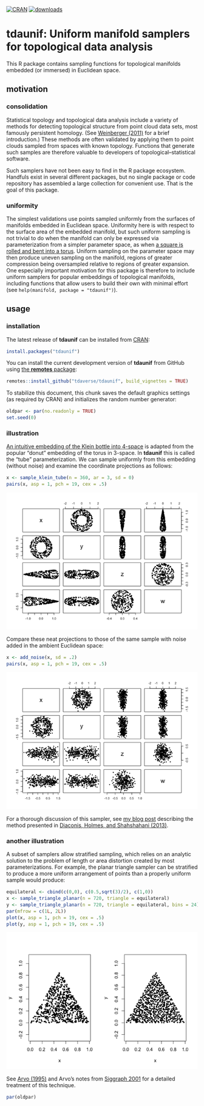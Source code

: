 
[![CRAN](http://www.r-pkg.org/badges/version/tdaunif)](https://cran.r-project.org/package=tdaunif)
[![downloads](https://cranlogs.r-pkg.org/badges/tdaunif)](https://cran.r-project.org/package=tdaunif)

# **tdaunif**: Uniform manifold samplers for topological data analysis

This R package contains sampling functions for topological manifolds
embedded (or immersed) in Euclidean space.

## motivation

### consolidation

Statistical topology and topological data analysis include a variety of
methods for detecting topological structure from point cloud data sets,
most famously persistent homology. (See [Weinberger
(2011)](https://www.ams.org/notices/201101/rtx110100036p.pdf) for a
brief introduction.) These methods are often validated by applying them
to point clouds sampled from spaces with known topology. Functions that
generate such samples are therefore valuable to developers of
topological–statistical software.

Such samplers have not been easy to find in the R package ecosystem.
Handfuls exist in several different packages, but no single package or
code repository has assembled a large collection for convenient use.
That is the goal of this package.

### uniformity

The simplest validations use points sampled uniformly from the surfaces
of manifolds embedded in Euclidean space. Uniformity here is with
respect to the surface area of the embedded manifold, but such uniform
sampling is not trivial to do when the manifold can only be expressed
via parameterization from a simpler parameter space, as when [a square
is rolled and bent into a
torus](https://en.wikipedia.org/wiki/Torus#Flat_torus). Uniform sampling
on the parameter space may then produce uneven sampling on the manifold,
regions of greater compression being oversampled relative to regions of
greater expansion. One especially important motivation for this package
is therefore to include uniform samplers for popular embeddings of
topological manifolds, including functions that allow users to build
their own with minimal effort (see
`help(manifold, package = "tdaunif")`).

## usage

### installation

The latest release of **tdaunif** can be installed from
[CRAN](https://cran.r-project.org/):

``` r
install.packages("tdaunif")
```

You can install the current development version of **tdaunif** from
GitHub using [the **remotes**
package](https://github.com/r-lib/remotes):

``` r
remotes::install_github("tdaverse/tdaunif", build_vignettes = TRUE)
```

To stabilize this document, this chunk saves the default graphics
settings (as required by CRAN) and initializes the random number
generator:

``` r
oldpar <- par(no.readonly = TRUE)
set.seed(0)
```

### illustration

[An intuitive embedding of the Klein bottle into
4-space](https://en.wikipedia.org/wiki/Klein_bottle#3D_pinched_torus_/_4D_M%C3%B6bius_tube)
is adapted from the popular “donut” embedding of the torus in 3-space.
In **tdaunif** this is called the “tube” parameterization. We can sample
uniformly from this embedding (without noise) and examine the coordinate
projections as follows:

``` r
x <- sample_klein_tube(n = 360, ar = 3, sd = 0)
pairs(x, asp = 1, pch = 19, cex = .5)
```

![](man/figures/README-klein%20bottle-1.png)<!-- -->

Compare these neat projections to those of the same sample with noise
added in the ambient Euclidean space:

``` r
x <- add_noise(x, sd = .2)
pairs(x, asp = 1, pch = 19, cex = .5)
```

![](man/figures/README-klein%20bottle%20with%20noise-1.png)<!-- -->

For a thorough discussion of this sampler, see [my blog
post](https://corybrunson.github.io/2019/02/01/sampling/) describing the
method presented in [Diaconis, Holmes, and Shahshahani
(2013)](https://projecteuclid.org/euclid.imsc/1379942050).

### another illustration

A subset of samplers allow stratified sampling, which relies on an
analytic solution to the problem of length or area distortion created by
most parameterizations. For example, the planar triangle sampler can be
stratified to produce a more uniform arrangement of points than a
properly uniform sample would produce:

``` r
equilateral <- cbind(c(0,0), c(0.5,sqrt(3)/2), c(1,0))
x <- sample_triangle_planar(n = 720, triangle = equilateral)
y <- sample_triangle_planar(n = 720, triangle = equilateral, bins = 24)
par(mfrow = c(1L, 2L))
plot(x, asp = 1, pch = 19, cex = .5)
plot(y, asp = 1, pch = 19, cex = .5)
```

![](man/figures/README-planar%20triangle,%20uniformly%20and%20with%20stratification-1.png)<!-- -->

See [Arvo (1995)](https://dl.acm.org/doi/10.1145/218380.218500) and
Arvo’s notes from [Siggraph
2001](https://www.cs.princeton.edu/courses/archive/fall04/cos526/papers/course29sig01.pdf)
for a detailed treatment of this technique.

``` r
par(oldpar)
```

